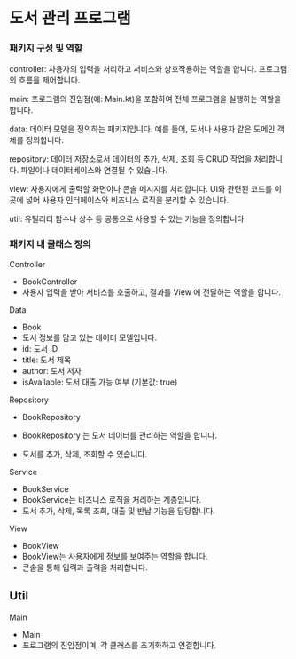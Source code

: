 # 도서 관리 프로그램

### 패키지 구성 및 역할
controller: 사용자의 입력을 처리하고 서비스와 상호작용하는 역할을 합니다. 프로그램의 흐름을 제어합니다.

main: 프로그램의 진입점(예: Main.kt)을 포함하여 전체 프로그램을 실행하는 역할을 합니다.

data: 데이터 모델을 정의하는 패키지입니다. 예를 들어, 도서나 사용자 같은 도메인 객체를 정의합니다.

repository: 데이터 저장소로서 데이터의 추가, 삭제, 조회 등 CRUD 작업을 처리합니다. 파일이나 데이터베이스와 연결될 수 있습니다.

view: 사용자에게 출력할 화면이나 콘솔 메시지를 처리합니다. UI와 관련된 코드를 이곳에 넣어 사용자 인터페이스와 비즈니스 로직을 분리할 수 있습니다.

util: 유틸리티 함수나 상수 등 공통으로 사용할 수 있는 기능을 정의합니다.


### 패키지 내 클래스 정의
Controller 
- BookController
- 사용자 입력을 받아 서비스를 호출하고,
결과를 View 에 전달하는 역할을 합니다.

Data
- Book
- 도서 정보를 담고 있는 데이터 모델입니다.
- id: 도서 ID
- title: 도서 제목
- author: 도서 저자
- isAvailable: 도서 대출 가능 여부 (기본값: true)

Repository
- BookRepository

- BookRepository 는 도서 데이터를 관리하는 역할을 합니다.
- 도서를 추가, 삭제, 조회할 수 있습니다.

Service
- BookService
- BookService는 비즈니스 로직을 처리하는 계층입니다.
- 도서 추가, 삭제, 목록 조회, 대출 및 반납 기능을 담당합니다.

View
- BookView
- BookView는 사용자에게 정보를 보여주는 역할을 합니다.
- 콘솔을 통해 입력과 출력을 처리합니다.

Util
- 

Main
- Main
- 프로그램의 진입점이며, 각 클래스를 초기화하고 연결합니다.
